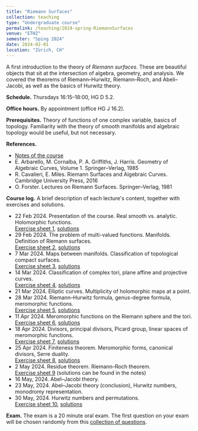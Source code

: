 ```yaml
---
title: "Riemann Surfaces"
collection: teaching
type: "Undergraduate course"
permalink: /teaching/2024-spring-RiemannSurfaces
venue: "ETHZ"
semester: "Sping 2024"
date: 2024-02-01
location: "Zürich, CH"
---
```


A first introduction to the theory of *Riemann surfaces*. These are beautiful objects that sit at the intersection of algebra, geometry, and analysis. We covered the theorems of Riemann–Hurwitz, Riemann–Roch, and Abeli–Jacobi, as well as the basics of Hurwitz theory.

**Schedule.** Thursdays 16:15–18:00, HG D 5.2.

**Office hours.** By appointment (office HG J 16.2).

**Prerequisites.** Theory of functions of one complex variable, basics of topology. Familiarity with the theory of smooth manifolds and algebraic topology would be useful, but not necessary. 

**References.**
* [Notes of the course](http://agiacche.github.io/files/riemann/RiemannSurfacesLectureNotes.pdf)
* E. Arbarello, M. Cornalba, P. A. Griffiths, J. Harris. Geometry of Algebraic Curves, Volume 1. Springer–Verlag, 1985
* R. Cavalieri, E. Miles. Riemann Surfaces and Algebraic Curves. Cambridge University Press, 2016
* O. Forster. Lectures on Riemann Surfaces. Springer–Verlag, 1981

**Course log.** A brief description of each lecture's content, together with exercises and solutions.
* 22 Feb 2024. Presentation of the course. Real smooth vs. analytic. Holomorphic functions.\
[Exercise sheet 1](http://agiacche.github.io/files/riemann/RiemannSurfacesExerciseSheet1.pdf), [solutions](http://agiacche.github.io/files/riemann/RiemannSurfacesExerciseSheetSolutions1.pdf)
* 29 Feb 2024. The problem of multi-valued functions. Manifolds. Definition of Riemann surfaces.\
[Exercise sheet 2](http://agiacche.github.io/files/riemann/RiemannSurfacesExerciseSheet2.pdf), [solutions](http://agiacche.github.io/files/riemann/RiemannSurfacesExerciseSheetSolutions2.pdf)
* 7 Mar 2024. Maps between manifolds. Classification of topological compact surfaces.\
[Exercise sheet 3](http://agiacche.github.io/files/riemann/RiemannSurfacesExerciseSheet3.pdf), [solutions](http://agiacche.github.io/files/riemann/RiemannSurfacesExerciseSheetSolutions3.pdf)
* 14 Mar 2024. Classification of complex tori, plane affine and projective curves.\
[Exercise sheet 4](http://agiacche.github.io/files/riemann/RiemannSurfacesExerciseSheet4.pdf), [solutions](http://agiacche.github.io/files/riemann/RiemannSurfacesExerciseSheetSolutions4.pdf)
* 21 Mar 2024. Elliptic curves. Multiplicity of holomorphic maps at a point.
* 28 Mar 2024. Riemann–Hurwitz formula, genus-degree formula, meromorphic functions.\
[Exercise sheet 5](http://agiacche.github.io/files/riemann/RiemannSurfacesExerciseSheet5.pdf), [solutions](http://agiacche.github.io/files/riemann/RiemannSurfacesExerciseSheetSolutions5.pdf)
* 11 Apr 2024. Meromorphic functions on the Riemann sphere and the tori.\
[Exercise sheet 6](http://agiacche.github.io/files/riemann/RiemannSurfacesExerciseSheet6.pdf), [solutions](http://agiacche.github.io/files/riemann/RiemannSurfacesExerciseSheetSolutions6.pdf)
* 18 Apr 2024. Divisors, principal divisors, Picard group, linear spaces of meromorphic functions.\
[Exercise sheet 7](http://agiacche.github.io/files/riemann/RiemannSurfacesExerciseSheet7.pdf), [solutions](http://agiacche.github.io/files/riemann/RiemannSurfacesExerciseSheetSolutions7.pdf)
* 25 Apr 2024. Finiteness theorem. Meromorphic forms, canonical divisors, Serre duality.\
[Exercise sheet 8](http://agiacche.github.io/files/riemann/RiemannSurfacesExerciseSheet8.pdf), [solutions](http://agiacche.github.io/files/riemann/RiemannSurfacesExerciseSheetSolutions8.pdf)
* 2 May 2024. Residue theorem. Riemann–Roch theorem.\
[Exercise sheet 9](http://agiacche.github.io/files/riemann/RiemannSurfacesExerciseSheet9.pdf) (solutions can be found in the notes)
* 16 May, 2024. Abel–Jacobi theory.
* 23 May, 2024. Abel–Jacobi theory (conclusion), Hurwitz numbers, monodromy representation.
* 30 May, 2024. Hurwitz numbers and permutations.\
[Exercise sheet 10](http://agiacche.github.io/files/riemann/RiemannSurfacesExerciseSheet10.pdf), [solutions](http://agiacche.github.io/files/riemann/RiemannSurfacesExerciseSheetSolutions10.pdf)

**Exam.** The exam is a 20 minute oral exam. The first question on your exam will be chosen randomly from this [collection of questions](RiemannSurfacesExamQuestions).